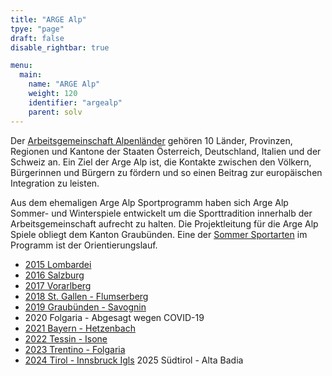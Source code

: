 ```yaml
---
title: "ARGE Alp"
tpye: "page"
draft: false
disable_rightbar: true

menu:
  main:
    name: "ARGE Alp"
    weight: 120
    identifier: "argealp"
    parent: solv
---
```


Der [Arbeitsgemeinschaft Alpenländer](http://www.argealp-sport.org) gehören 10 Länder, Provinzen, Regionen und Kantone der Staaten Österreich, Deutschland, Italien und der Schweiz an. Ein Ziel der Arge Alp ist, die Kontakte zwischen den Völkern, Bürgerinnen und Bürgern zu fördern und so einen Beitrag zur europäischen Integration zu leisten.

Aus dem ehemaligen Arge Alp Sportprogramm haben sich Arge Alp Sommer- und Winterspiele entwickelt um die Sporttradition innerhalb der Arbeitsgemeinschaft aufrecht zu halten. Die Projektleitung für die Arge Alp Spiele obliegt dem Kanton Graubünden. Eine der [Sommer Sportarten](http://www.argealp-sport.org/de/sommer.html) im Programm ist der Orientierungslauf.

- [2015 Lombardei](http://www.orienteering-lombardia.it/argealp2015)
- [2016 Salzburg](http://old.ol-sbg.at/argealp2016/index.html)
- [2017 Vorarlberg](https://www.argealp2017ol.at/)
- [2018 St. Gallen - Flumserberg](http://www.olgsga.ch/argealp/)
- [2019 Graubünden - Savognin](https://www.olg-chur.ch/aktivitaeten/veranstaltungen/argealp2019.html)
- 2020 Folgaria - Abgesagt wegen COVID-19
- [2021 Bayern - Hetzenbach](https://olg-regensburg.de/arge-alp-2021/)
- [2022 Tessin - Isone](https://www4.ti.ch/index.php?id=129436)
- [2023 Trentino - Folgaria](https://www.fiso.it/it/gara/2023294)
- [2024 Tirol - Innsbruck Igls](https://www.kompass-innsbruck.at/)
  2025 Südtirol - Alta Badia